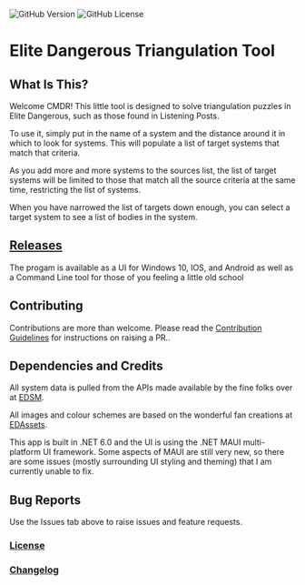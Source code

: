 ![GitHub Version](https://img.shields.io/github/v/release/JeremyBarber/EDSystemTriangulationTool??display_name=tag&include_prereleases&sort=semver&color=cf7500&style=for-the-badge)
![GitHub License](https://img.shields.io/github/license/JeremyBarber/EDSystemTriangulationTool?color=cf7500&style=for-the-badge)

# Elite Dangerous Triangulation Tool

## What Is This?

Welcome CMDR! This little tool is designed to solve triangulation puzzles in Elite Dangerous, such as those found in Listening Posts.

To use it, simply put in the name of a system and the distance around it in which to look for systems. This will populate a list of target systems that match that criteria.

As you add more and more systems to the sources list, the list of target systems will be limited to those that match all the source criteria at the same time, restricting the list of systems.

When you have narrowed the list of targets down enough, you can select a target system to see a list of bodies in the system.

## [Releases](https://github.com/JeremyBarber/EDSystemTriangulationTool/releases)

The progam is available as a UI for Windows 10, IOS, and Android as well as a Command Line tool for those of you feeling a little old school

## Contributing

Contributions are more than welcome. Please read the [Contribution Guidelines](CONTRIBUTING.md) for instructions on raising a PR..

## Dependencies and Credits

All system data is pulled from the APIs made available by the fine folks over at [EDSM](https://www.edsm.net/).

All images and colour schemes are based on the wonderful fan creations at [EDAssets](https://edassets.org/#/).

This app is built in .NET 6.0 and the UI is using the .NET MAUI multi-platform UI framework. Some aspects of MAUI are still very new, so there are some issues (mostly surrounding UI styling and theming) that I am currently unable to fix.

## Bug Reports

Use the Issues tab above to raise issues and feature requests.

### [License](LICENSE.md)

### [Changelog](CHANGELOG.md)

